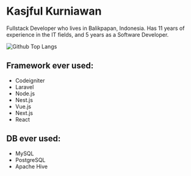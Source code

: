 # Kasjful Kurniawan
Fullstack Developer who lives in Balikpapan, Indonesia. Has 11 years of experience in the IT fields, and 5 years as a Software Developer.



![Github Top Langs](https://github-readme-stats.vercel.app/api/top-langs/?username=kasfulk&layout=compact)

## Framework ever used:
- Codeigniter
- Laravel
- Node.js
- Nest.js
- Vue.js
- Next.js
- React

## DB ever used:
- MySQL
- PostgreSQL
- Apache Hive
